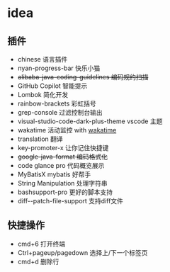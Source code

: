 # idea

## 插件

- chinese 语言插件
- nyan-progress-bar 快乐小猫
- ~~alibaba-java-coding-guidelines 编码规约扫描~~
- GitHub Copilot 智能提示
- Lombok 简化开发
- rainbow-brackets 彩虹括号
- grep-console 过滤控制台输出
- visual-studio-code-dark-plus-theme vscode 主题
- wakatime 活动监控 with [wakatime](https://wakatime.com/)
- translation 翻译
- key-promoter-x 让你记住快捷键
- ~~google-java-format 编码格式化~~
- code glance pro 代码概览展示
- MyBatisX mybatis 好帮手
- String Manipulation 处理字符串
- bashsupport-pro 更好的脚本支持
- diff--patch-file-support 支持diff文件

## 快捷操作
- cmd+6 打开终端
- Ctrl+pageup/pagedown 选择上/下一个标签页
- cmd+d 删除行
